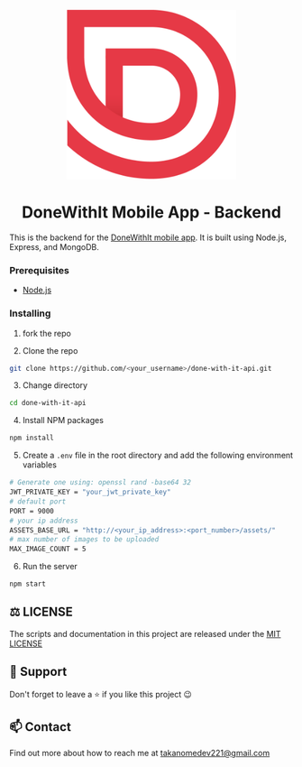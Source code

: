 <div align="center">
  <br>
  <img src="/public/logo-red.png" alt="DoneWithIt Logo" width="300px">
  <h1>DoneWithIt Mobile App - Backend</h1>
</div>

This is the backend for the [DoneWithIt mobile app](https://github.com/TAKANOME-DEV/done-with-it). It is built using Node.js, Express, and MongoDB.

### Prerequisites

- [Node.js](https://nodejs.org/en/)

### Installing

1. fork the repo

2. Clone the repo

```sh
git clone https://github.com/<your_username>/done-with-it-api.git
```

3. Change directory

```sh
cd done-with-it-api
```

4. Install NPM packages

```sh
npm install
```

5. Create a `.env` file in the root directory and add the following environment variables

```sh
# Generate one using: openssl rand -base64 32
JWT_PRIVATE_KEY = "your_jwt_private_key"
# default port
PORT = 9000
# your ip address
ASSETS_BASE_URL = "http://<your_ip_address>:<port_number>/assets/"
# max number of images to be uploaded
MAX_IMAGE_COUNT = 5
```

6. Run the server

```sh
npm start
```

## :balance_scale: LICENSE

The scripts and documentation in this project are released under the [MIT LICENSE](LICENSE)

## :pray: Support

Don't forget to leave a ⭐ if you like this project :wink:

## 📫 Contact

Find out more about how to reach me at [takanomedev221@gmail.com](mailto:takanomedev221@gmail.com)
